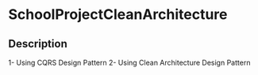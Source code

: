 # SchoolProjectCleanArchitecture

## Description

1- Using CQRS Design Pattern
2- Using Clean Architecture Design Pattern
